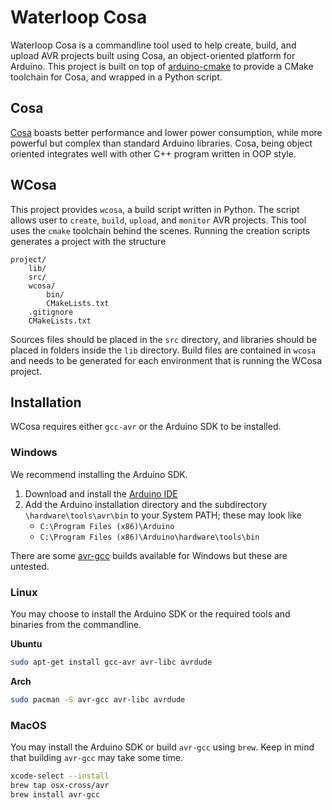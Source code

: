 # Waterloop Cosa

Waterloop Cosa is a commandline tool used to help create, build, and upload AVR projects built using Cosa, an object-oriented platform for Arduino. This project is built on top of 
[arduino-cmake](https://github.com/arduino-cmake/arduino-cmake) to provide a CMake toolchain for Cosa,
and wrapped in a Python script.

## Cosa

[Cosa](https://github.com/mikaelpatel/Cosa) boasts better performance and lower power consumption, while more powerful but complex than standard Arduino libraries. Cosa, being object oriented integrates well with other C++ program written in OOP style.

## WCosa

This project provides `wcosa`, a build script written in Python. The script allows user to `create`, 
`build`, `upload`, and `monitor` AVR projects. This tool uses the `cmake` toolchain behind the scenes.
Running the creation scripts generates a project with the structure

```
project/
    lib/
    src/
    wcosa/
        bin/
        CMakeLists.txt
    .gitignore
    CMakeLists.txt
```

Sources files should be placed in the `src` directory, and libraries should be placed in folders inside
the `lib` directory. Build files are contained in `wcosa` and needs to be generated for each environment
that is running the WCosa project.

## Installation
WCosa requires either `gcc-avr` or the Arduino SDK to be installed.

### Windows
We recommend installing the Arduino SDK.
1. Download and install the [Arduino IDE](https://www.arduino.cc/en/Main/Software)
2. Add the Arduino installation directory and the subdirectory `\hardware\tools\avr\bin`
to your System PATH; these may look like
    * `C:\Program Files (x86)\Arduino`
    * `C:\Program Files (x86)\Arduino\hardware\tools\bin`

There are some [avr-gcc](http://blog.zakkemble.co.uk/avr-gcc-builds/) builds available for Windows
but these are untested.

### Linux
You may choose to install the Arduino SDK or the required tools and binaries
from the commandline.

**Ubuntu**

```bash
sudo apt-get install gcc-avr avr-libc avrdude
```

**Arch**

```bash
sudo pacman -S avr-gcc avr-libc avrdude
```

### MacOS
You may install the Arduino SDK or build `avr-gcc` using `brew`. Keep in mind that
building `avr-gcc` may take some time.

```bash
xcode-select --install
brew tap osx-cross/avr
brew install avr-gcc
```


